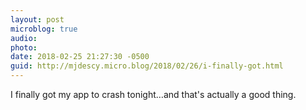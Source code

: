 ```yaml
---
layout: post
microblog: true
audio: 
photo: 
date: 2018-02-25 21:27:30 -0500
guid: http://mjdescy.micro.blog/2018/02/26/i-finally-got.html
---
```

I finally got my app to crash tonight…and that's actually a good thing.
